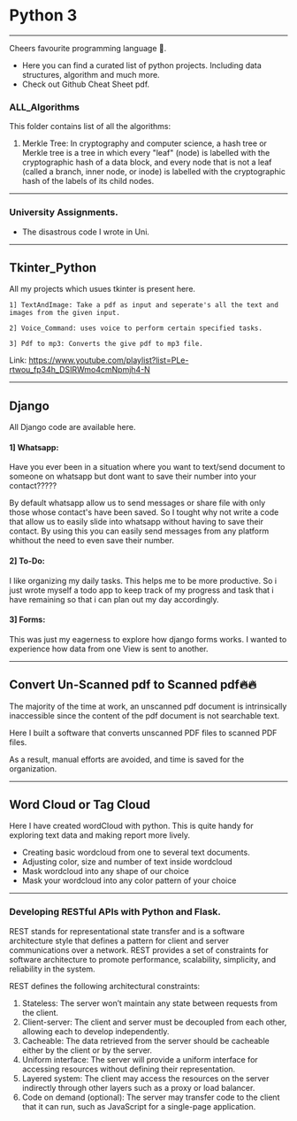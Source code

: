 # Python 3
-----------------------------------------------------------------------------------------------------------------------
Cheers favourite programming language 🥂.

  * Here you can find a curated list of python projects. Including data structures, algorithm and much more.
  * Check out Github Cheat Sheet pdf.

### ALL_Algorithms

This folder contains list of all the algorithms:
 1. Merkle Tree: In cryptography and computer science, a hash tree or Merkle tree is a tree in which every "leaf" (node) is labelled with the cryptographic hash of a data block, and every node that is not a leaf (called a branch, inner node, or inode) is labelled with the cryptographic hash of the labels of its child nodes.

-----------------------------------------------------------------------------------------------------------------------

### University Assignments.
 * The disastrous code I wrote in Uni.
 

 -----------------------------------------------------------------------------------------------------------------------
 
## Tkinter_Python

All my projects which usues tkinter is present here.

    1] TextAndImage: Take a pdf as input and seperate's all the text and images from the given input.
    
    2] Voice_Command: uses voice to perform certain specified tasks.
    
    3] Pdf to mp3: Converts the give pdf to mp3 file.


Link: https://www.youtube.com/playlist?list=PLe-rtwou_fp34h_DSIRWmo4cmNpmjh4-N

-----------------------------------------------------------------------------------------------------------------------

## Django
All Django code are available here.

#### 1] Whatsapp:

  Have you ever been in a situation where you want to text/send document to someone on whatsapp but dont want to save their number into your contact?????

  By default whatsapp allow us to send messages or share file with only those whose contact's have been saved. 
  So I tought why not write a code that allow us to easily slide into whatsapp without having to save their contact.
  By using this you can easily send messages from any platform whithout the need to even save their number.

#### 2] To-Do:

  I like organizing my daily tasks. This helps me to be more productive. 
  So i just wrote myself a todo app to keep track of my progress and task that i have remaining so that i can plan out my day accordingly.

#### 3] Forms:

  This was just my eagerness to explore how django forms works. 
  I wanted to experience how data from one View is sent to another.
  

-----------------------------------------------------------------------------------------------------------------------
## Convert Un-Scanned pdf to Scanned pdf🔥🔥
 The majority of the time at work, an unscanned pdf document is intrinsically inaccessible since the content of the pdf document is not searchable text.
 
 Here I built a software that converts unscanned PDF files to scanned PDF files.
 
 As a result, manual efforts are avoided, and time is saved for the organization.
 
 -----------------------------------------------------------------------------------------------------------------------

## Word Cloud or Tag Cloud

Here I have created wordCloud with python. This is quite handy for exploring text data and making report more lively.

* Creating basic wordcloud from one to several text documents.
* Adjusting color, size and number of text inside wordcloud
* Mask wordcloud into any shape of our choice
* Mask your wordcloud into any color pattern of your choice

-----------------------------------------------------------------------------------------------------------------------

### Developing RESTful APIs with Python and Flask.

REST stands for representational state transfer and is a software architecture style that defines a pattern for client and server communications over a network. REST provides a set of constraints for software architecture to promote performance, scalability, simplicity, and reliability in the system.

REST defines the following architectural constraints:

 1. Stateless: The server won’t maintain any state between requests from the client.
 2. Client-server: The client and server must be decoupled from each other, allowing each to develop independently.
 3. Cacheable: The data retrieved from the server should be cacheable either by the client or by the server.
 4. Uniform interface: The server will provide a uniform interface for accessing resources without defining their representation.
 5. Layered system: The client may access the resources on the server indirectly through other layers such as a proxy or load balancer.
 6. Code on demand (optional): The server may transfer code to the client that it can run, such as JavaScript for a single-page application.
